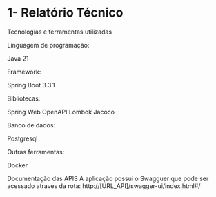 # 1- Relatório Técnico
Tecnologias e ferramentas utilizadas

Linguagem de programação:

Java 21

Framework:

Spring Boot 3.3.1

Bibliotecas:

Spring Web
OpenAPI
Lombok
Jacoco

Banco de dados:

Postgresql

Outras ferramentas:

Docker

Documentação das APIS
A aplicação possui o Swagguer que pode ser acessado atraves da rota: http://[URL_API]/swagger-ui/index.html#/
